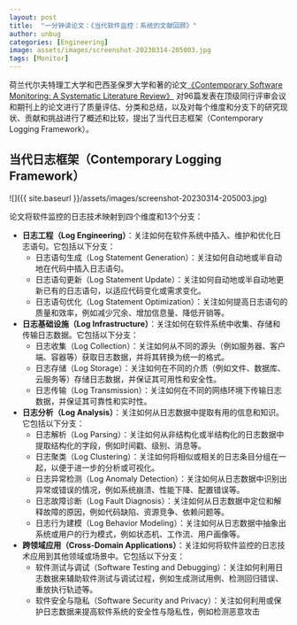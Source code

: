 ```yaml
---
layout: post
title:  "一分钟读论文：《当代软件监控：系统的文献回顾》"
author: unbug
categories: [Engineering]
image: assets/images/screenshot-20230314-205003.jpg
tags: [Monitor]
---
```

荷兰代尔夫特理工大学和巴西圣保罗大学和著的论文[《Contemporary Software Monitoring: A Systematic Literature Review》][paper1-url] 对96篇发表在顶级同行评审会议和期刊上的论文进行了质量评估、分类和总结，以及对每个维度和分支下的研究现状、贡献和挑战进行了概述和比较，提出了当代日志框架（Contemporary Logging Framework）。

## 当代日志框架（Contemporary Logging Framework）

![]({{ site.baseurl }}/assets/images/screenshot-20230314-205003.jpg)

论文将软件监控的日志技术映射到四个维度和13个分支：
- **日志工程（Log Engineering）**：关注如何在软件系统中插入、维护和优化日志语句。它包括以下分支：
  - 日志语句生成（Log Statement Generation）：关注如何自动地或半自动地在代码中插入日志语句。
  - 日志语句更新（Log Statement Update）：关注如何自动地或半自动地更新已有的日志语句，以适应代码变化或需求变化。
  - 日志语句优化（Log Statement Optimization）：关注如何提高日志语句的质量和效率，例如减少冗余、增加信息量、降低开销等。
- **日志基础设施（Log Infrastructure）**：关注如何在软件系统中收集、存储和传输日志数据。它包括以下分支：
  - 日志收集（Log Collection）：关注如何从不同的源头（例如服务器、客户端、容器等）获取日志数据，并将其转换为统一的格式。
  - 日志存储（Log Storage）：关注如何在不同的介质（例如文件、数据库、云服务等）存储日志数据，并保证其可用性和安全性。
  - 日志传输（Log Transmission）：关注如何在不同的网络环境下传输日志数据，并保证其可靠性和实时性。
- **日志分析（Log Analysis）**：关注如何从日志数据中提取有用的信息和知识。它包括以下分支：
  - 日志解析（Log Parsing）：关注如何从非结构化或半结构化的日志数据中提取结构化的字段，例如时间戳、级别、消息等。
  - 日志聚类（Log Clustering）：关注如何将相似或相关的日志条目分组在一起，以便于进一步的分析或可视化。
  - 日志异常检测（Log Anomaly Detection）：关注如何从日志数据中识别出异常或错误的情况，例如系统崩溃、性能下降、配置错误等。
  - 日志故障诊断（Log Fault Diagnosis）：关注如何从日志数据中定位和解释故障的原因，例如代码缺陷、资源竞争、依赖问题等。
  - 日志行为建模（Log Behavior Modeling）：关注如何从日志数据中抽象出系统或用户的行为模式，例如状态机、工作流、用户画像等。
- **跨领域应用（Cross-Domain Applications）**：关注如何将软件监控的日志技术应用到其他领域或场景中。它包括以下分支：
  - 软件测试与调试（Software Testing and Debugging）：关注如何利用日志数据来辅助软件测试与调试过程，例如生成测试用例、检测回归错误、重放执行轨迹等。
  - 软件安全与隐私（Software Security and Privacy）：关注如何利用或保护日志数据来提高软件系统的安全性与隐私性，例如检测恶意攻击


[paper1-url]: https://arxiv.org/pdf/1912.05878v1.pdf